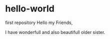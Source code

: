 # hello-world
first repository 
Hello my Friends,

I have wonderfull and also beautifull older sister.

